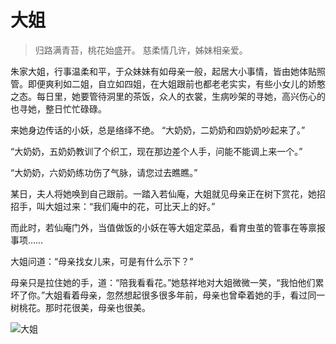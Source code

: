 # 大姐

> 归路满青苔，桃花始盛开。
> 慈柔情几许，姊妹相亲爱。

朱家大姐，行事温柔和平，于众妹妹有如母亲一般，起居大小事情，皆由她体贴照管。即便爽利如二姐，自立如四姐，在大姐跟前也都老老实实，有些小女儿的娇憨之态。每日里，她要管待洞里的茶饭，众人的衣裳，生病吵架的寻她，高兴伤心的也寻她，整日忙忙碌碌。

来她身边传话的小妖，总是络绎不绝。 “大奶奶，二奶奶和四奶奶吵起来了。”

“大奶奶，五奶奶教训了个织工，现在那边差个人手，问能不能调上来一个。”

“大奶奶，六奶奶练功伤了气脉，请您过去瞧瞧。”

某日，夫人将她唤到自己跟前。一踏入若仙庵，大姐就见母亲正在树下赏花，她招招手，叫大姐过来：“我们庵中的花，可比天上的好。”

而此时，若仙庵门外，当值做饭的小妖在等大姐定菜品，看育虫茧的管事在等禀报事项……

大姐问道：“母亲找女儿来，可是有什么示下？”

母亲只是拉住她的手，道：“陪我看看花。”她慈祥地对大姐微微一笑，“我怕他们累坏了你。”大姐看着母亲，忽然想起很多很多年前，母亲也曾牵着她的手，看过同一树桃花。那时花很美，母亲也很美。

![大姐](/image-20240827233351981.png)
